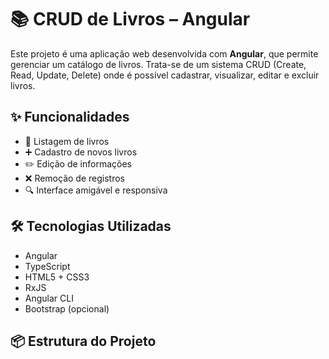 # 📚 CRUD de Livros – Angular

Este projeto é uma aplicação web desenvolvida com **Angular**, que permite gerenciar um catálogo de livros. Trata-se de um sistema CRUD (Create, Read, Update, Delete) onde é possível cadastrar, visualizar, editar e excluir livros.

## ✨ Funcionalidades

- 📖 Listagem de livros
- ➕ Cadastro de novos livros
- ✏️ Edição de informações
- ❌ Remoção de registros
- 🔍 Interface amigável e responsiva

## 🛠️ Tecnologias Utilizadas

- Angular
- TypeScript
- HTML5 + CSS3
- RxJS
- Angular CLI
- Bootstrap (opcional)

## 📦 Estrutura do Projeto
